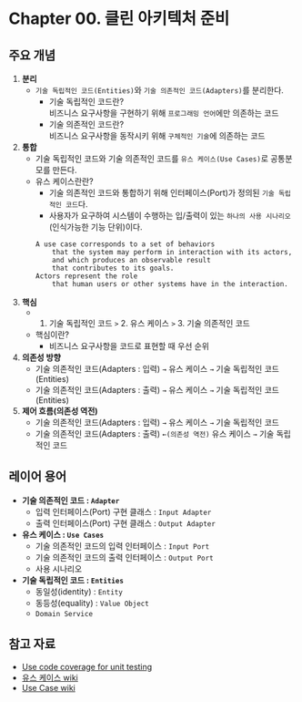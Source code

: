 # Chapter 00. 클린 아키텍처 준비

## 주요 개념
1. **분리**
   - `기술 독립적인 코드(Entities)`와 `기술 의존적인 코드(Adapters)`를 분리한다.
     - 기술 독립적인 코드란?  
       비즈니스 요구사항을 구현하기 위해 `프로그래밍 언어`에만 의존하는 코드
     - 기술 의존적인 코드란?  
       비즈니스 요구사항을 동작시키 위해 `구체적인 기술`에 의존하는 코드
1. **통합**
   - 기술 독립적인 코드와 기술 의존적인 코드를 `유스 케이스(Use Cases)`로 공통분모를 만든다.
   - 유스 케이스란란?
     - 기술 의존적인 코드와 통합하기 위해 인터페이스(Port)가 정의된 `기술 독립적인 코드`다.
     - 사용자가 요구하여 시스템이 수행하는 입/출력이 있는 `하나의 사용 시나리오`(인식가능한 기능 단위)이다.
     ```
     A use case corresponds to a set of behaviors 
         that the system may perform in interaction with its actors, 
         and which produces an observable result 
         that contributes to its goals. 
     Actors represent the role 
         that human users or other systems have in the interaction.
     ```
1. **핵심**
   - 1. 기술 독립적인 코드 `>` 2. 유스 케이스 `>` 3. 기술 의존적인 코드
   - 핵심이란?
     - 비즈니스 요구사항을 코드로 표현할 때 우선 순위
1. **의존성 방향**
   - 기술 의존적인 코드(Adapters : 입력) `→` 유스 케이스 `→` 기술 독립적인 코드(Entities)
   - 기술 의존적인 코드(Adapters : 출력) `→` 유스 케이스 `→` 기술 독립적인 코드(Entities)
1. **제어 흐름(의존성 역전)**
   - 기술 의존적인 코드(Adapters : 입력) `→` 유스 케이스 `→` 기술 독립적인 코드
   - 기술 의존적인 코드(Adapters : 출력) `←(의존성 역전)` 유스 케이스 `→` 기술 독립적인 코드

## 레이어 용어
- **기술 의존적인 코드 : `Adapter`**
  - 입력 인터페이스(Port) 구현 클래스 : `Input Adapter`
  - 출력 인터페이스(Port) 구현 클래스 : `Output Adapter`
- **유스 케이스 : `Use Cases`**
  - 기술 의존적인 코드의 입력 인터페이스 : `Input Port`
  - 기술 의존적인 코드의 출력 인터페이스 : `Output Port`
  - 사용 시나리오
- **기술 독립적인 코드 : `Entities`**
  - 동일성(identity) : `Entity`
  - 동등성(equality) : `Value Object`
  - `Domain Service`

## 참고 자료
- [Use code coverage for unit testing](https://learn.microsoft.com/en-us/dotnet/core/testing/unit-testing-code-coverage?tabs=windows)
- [유스 케이스 wiki](https://ko.wikipedia.org/wiki/%EC%9C%A0%EC%8A%A4_%EC%BC%80%EC%9D%B4%EC%8A%A4)
- [Use Case wiki](https://en.wikipedia.org/wiki/Use_case)